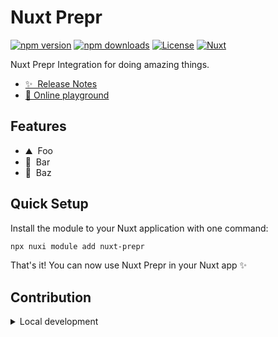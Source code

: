 <!--
Get your module up and running quickly.

Find and replace all on all files (CMD+SHIFT+F):
- Name: Nuxt Prepr
- Package name: nuxt-prepr
- Description: Nuxt Prepr Integration
-->

# Nuxt Prepr

[![npm version][npm-version-src]][npm-version-href]
[![npm downloads][npm-downloads-src]][npm-downloads-href]
[![License][license-src]][license-href]
[![Nuxt][nuxt-src]][nuxt-href]

Nuxt Prepr Integration for doing amazing things.

- [✨ &nbsp;Release Notes](/CHANGELOG.md)
- [🏀 Online playground](https://stackblitz.com/github/joehoel/nuxt-prepr?file=playground%2Fapp.vue)
<!-- - [📖 &nbsp;Documentation](https://example.com) -->

## Features

<!-- Highlight some of the features your module provide here -->
- ⛰ &nbsp;Foo
- 🚠 &nbsp;Bar
- 🌲 &nbsp;Baz

## Quick Setup

Install the module to your Nuxt application with one command:

```bash
npx nuxi module add nuxt-prepr
```

That's it! You can now use Nuxt Prepr in your Nuxt app ✨


## Contribution

<details>
  <summary>Local development</summary>
  
  ```bash
  # Install dependencies
  npm install
  
  # Generate type stubs
  npm run dev:prepare
  
  # Develop with the playground
  npm run dev
  
  # Build the playground
  npm run dev:build
  
  # Run ESLint
  npm run lint
  
  # Run Vitest
  npm run test
  npm run test:watch
  
  # Release new version
  npm run release
  ```

</details>


<!-- Badges -->
[npm-version-src]: https://img.shields.io/npm/v/nuxt-prepr/latest.svg?style=flat&colorA=020420&colorB=00DC82
[npm-version-href]: https://npmjs.com/package/nuxt-prepr

[npm-downloads-src]: https://img.shields.io/npm/dm/nuxt-prepr.svg?style=flat&colorA=020420&colorB=00DC82
[npm-downloads-href]: https://npm.chart.dev/nuxt-prepr

[license-src]: https://img.shields.io/npm/l/nuxt-prepr.svg?style=flat&colorA=020420&colorB=00DC82
[license-href]: https://npmjs.com/package/nuxt-prepr

[nuxt-src]: https://img.shields.io/badge/Nuxt-020420?logo=nuxt.js
[nuxt-href]: https://nuxt.com
